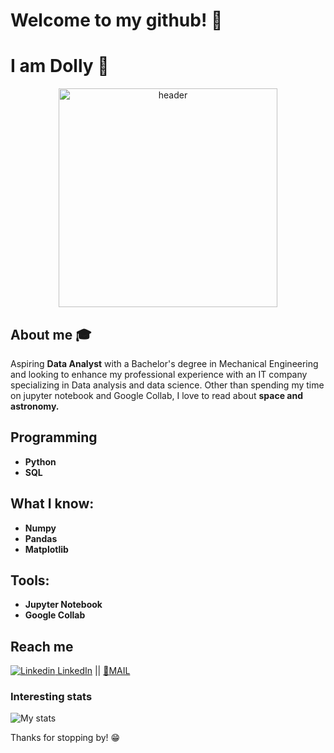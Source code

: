 # Welcome to my github! 👋

# I am Dolly 🚀

<div align="center">
	<img src = "https://images.unsplash.com/photo-1536697246787-1f7ae568d89a?ixid=MXwxMjA3fDB8MHxwaG90by1wYWdlfHx8fGVufDB8fHw%3D&ixlib=rb-1.2.1&auto=format&fit=crop&w=634&q=80" alt="header" width="350">
</div>


## About me :mortar_board:
Aspiring **Data Analyst** with a Bachelor's degree in Mechanical Engineering and looking to enhance my professional experience with an IT company specializing in Data analysis and data science. Other than spending my time on jupyter notebook and Google Collab, I love to read about **space and astronomy.**

## Programming
- **Python**
- **SQL**

## What I know:
- **Numpy**
- **Pandas**
- **Matplotlib**

## Tools:

- **Jupyter Notebook**
- **Google Collab**



## Reach me 
[![Linkedin](https://i.stack.imgur.com/gVE0j.png) LinkedIn](https://www.linkedin.com/in/dmoulekhi/) ||
[:email:MAIL](mailto:dollymoulekhi97@gmail.com) 


### Interesting stats

![My stats](https://github-readme-stats.vercel.app/api?username=dollymoulekhi&show_icons=true)

Thanks for stopping by! 😁
